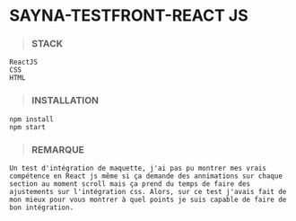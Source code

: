 # SAYNA-TESTFRONT-REACT JS

> ### STACK
```
ReactJS
CSS
HTML
```

> ### INSTALLATION 
```
npm install 
npm start
```

> ### REMARQUE
```
Un test d'intégration de maquette, j'ai pas pu montrer mes vrais compétence en React js même si ça demande des annimations sur chaque section au moment scroll mais ça prend du temps de faire des ajustements sur l'intégration css. Alors, sur ce test j'avais fait de mon mieux pour vous montrer à quel points je suis capable de faire de bon intégration.
```
